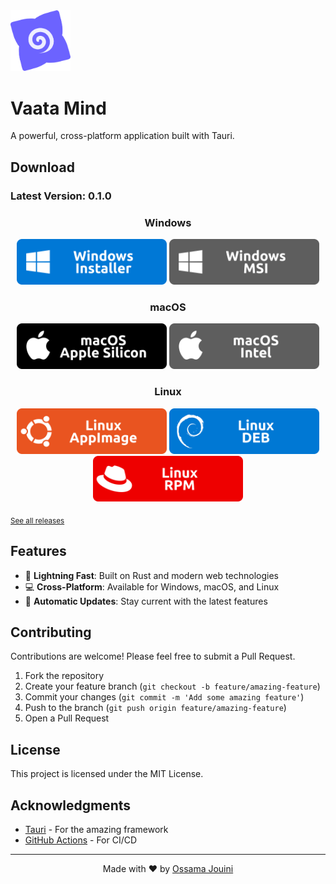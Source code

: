 <img src="src/logo.svg" alt="Vaata Mind Logo" width="96"/>

# Vaata Mind

A powerful, cross-platform application built with Tauri.

## Download

### Latest Version: 0.1.0

<div align="center">

### Windows

[<img src="images/Windows Installer.svg" alt="Windows Installer" width="240"/>](https://github.com/yourusername/vaata-mind/releases/download/v0.1.0/vaata-mind_0.1.0_x64-setup.exe)
[<img src="images/Windows MSI.svg" alt="Windows MSI" width="240"/>](https://github.com/yourusername/vaata-mind/releases/download/v0.1.0/vaata-mind_0.1.0_x64_en-US.msi)

### macOS

[<img src="images/macOS Apple Silicon.svg" alt="macOS Apple Silicon" width="240"/>](https://github.com/yourusername/vaata-mind/releases/download/v0.1.0/vaata-mind_0.1.0_aarch64.dmg)
[<img src="images/macOS Intel.svg" alt="macOS Intel" width="240"/>](https://github.com/yourusername/vaata-mind/releases/download/v0.1.0/vaata-mind_aarch64.app.tar.gz)

### Linux

[<img src="images/Linux AppImage.svg" alt="Linux AppImage" width="240"/>](https://github.com/yourusername/vaata-mind/releases/download/v0.1.0/vaata-mind_0.1.0_amd64.AppImage)
[<img src="images/Linux DEB.svg" alt="Linux DEB" width="240"/>](https://github.com/yourusername/vaata-mind/releases/download/v0.1.0/vaata-mind_0.1.0_amd64.deb)
[<img src="images/Linux RPM.svg" alt="Linux RPM" width="240"/>](https://github.com/yourusername/vaata-mind/releases/download/v0.1.0/vaata-mind-0.1.0-1.x86_64.rpm)

</div>

<sub> [See all releases](https://github.com/skymen/vaata-mind-2/releases) </sub>

## Features

- 🚀 **Lightning Fast**: Built on Rust and modern web technologies
- 💻 **Cross-Platform**: Available for Windows, macOS, and Linux
- 🔄 **Automatic Updates**: Stay current with the latest features

## Contributing

Contributions are welcome! Please feel free to submit a Pull Request.

1. Fork the repository
2. Create your feature branch (`git checkout -b feature/amazing-feature`)
3. Commit your changes (`git commit -m 'Add some amazing feature'`)
4. Push to the branch (`git push origin feature/amazing-feature`)
5. Open a Pull Request

## License

This project is licensed under the MIT License.

## Acknowledgments

- [Tauri](https://tauri.app/) - For the amazing framework
- [GitHub Actions](https://github.com/features/actions) - For CI/CD

---

<div align="center">

Made with ❤️ by [Ossama Jouini](https://github.com/skymen)

</div>

